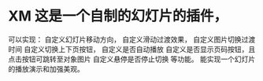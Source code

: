 # XM 这是一个自制的幻灯片的插件，
可以实现：
自定义幻灯片移动方向，
自定义滑动过渡效果，
自定义图片切换过渡时间
自定义切换上下页按钮，
自定义是否自动播放
自定义是否显示页码按钮，且点击按钮可跳转至对象图片
自定义悬停是否停止切换
等功能。
能实现一个幻灯片的播放演示和加强美观。
